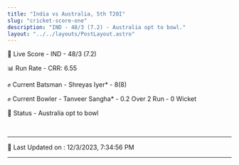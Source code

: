 ```yaml
---
title: "India vs Australia, 5th T20I"
slug: "cricket-score-one"
description: "IND - 48/3 (7.2) - Australia opt to bowl."
layout: "../../layouts/PostLayout.astro"
---
```


🔴 Live Score - IND - 48/3 (7.2)  

📊 Run Rate - CRR: 6.55  

✊ Current Batsman - Shreyas Iyer* - 8(8)  

✊ Current Bowler - Tanveer Sangha* - 0.2 Over 2 Run - 0 Wicket  

📑 Status - Australia opt to bowl

<br />

***

📝 Last Updated on : 12/3/2023, 7:34:56 PM

***

